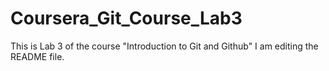 # Coursera_Git_Course_Lab3
This is Lab 3 of the course "Introduction to Git and Github"
I am editing the README file. 
